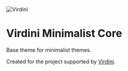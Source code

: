 <img alt="Virdini" src="https://info.virdini.com/img/schema/default.jpg">

# Virdini Minimalist Core

Base theme for minimalist themes.

Created for the project supported by [Virdini][virdini.com].

[virdini.com]: https://virdini.com
